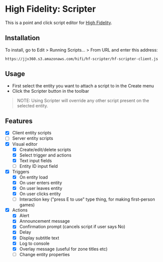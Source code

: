 # High Fidelity: Scripter

This is a point and click script editor for [High Fidelity](https://highfidelity.com).

## Installation

To install, go to Edit > Running Scripts... > From URL and enter this address:

```
https://jjv360.s3.amazonaws.com/hifi/hf-scripter/hf-scripter-client.js
```

## Usage

- First select the entity you want to attach a script to in the Create menu
- Click the Scripter button in the toolbar

> NOTE: Using Scripter will override any other script present on the selected entity.

## Features

- [x] Client entity scripts
- [ ] Server entity scripts
- [x] Visual editor
  - [x] Create/edit/delete scripts
  - [x] Select trigger and actions
  - [x] Text input fields
  - [ ] Entity ID input field
- [x] Triggers
  - [x] On entity load
  - [x] On user enters entity
  - [x] On user leaves entity
  - [x] On user clicks entity
  - [ ] Interaction key ("press E to use" type thing, for making first-person games)
- [x] Actions
  - [x] Alert
  - [x] Announcement message
  - [x] Confirmation prompt (cancels script if user says No)
  - [x] Delay
  - [x] Display subtitle text
  - [x] Log to console
  - [x] Overlay message (useful for zone titles etc)
  - [ ] Change entity properties

